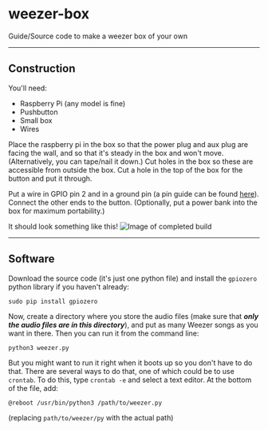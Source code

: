 # weezer-box
Guide/Source code to make a weezer box of your own

-------------
## Construction
You'll need:
* Raspberry Pi (any model is fine)
* Pushbutton
* Small box
* Wires

Place the raspberry pi in the box so that the power plug and aux plug are facing the wall, and so that it's steady in the box and won't move. (Alternatively, you can tape/nail it down.) 
Cut holes in the box so these are accessible from outside the box. Cut a hole in the top of the box for the button and put it through.

Put a wire in GPIO pin 2 and in a ground pin (a pin guide can be found [here](https://pinout.xyz/)). Connect the other ends to the button. (Optionally, put a power bank into the box for maximum portability.)

It should look something like this!
![Image of completed build](https://user-images.githubusercontent.com/33301953/121628800-32d89980-ca37-11eb-822e-f8c4fa4e2ec1.png)

------------
## Software

Download the source code (it's just one python file) and install the `gpiozero` python library if you haven't already:
```
sudo pip install gpiozero
```
Now, create a directory where you store the audio files (make sure that ***only the audio files are in this directory***), and put as many Weezer songs as you want in there.
Then you can run it from the command line:
```
python3 weezer.py
```
But you might want to run it right when it boots up so you don't have to do that. There are several ways to do that, one of which could be to use `crontab`.
To do this, type `crontab -e` and select a text editor. At the bottom of the file, add:
```
@reboot /usr/bin/python3 /path/to/weezer.py
```
(replacing `path/to/weezer/py` with the actual path)
